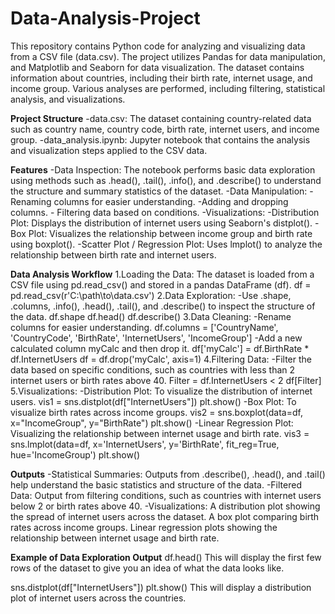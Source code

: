 # Data-Analysis-Project
  This repository contains Python code for analyzing and visualizing data from a CSV file (data.csv). The project utilizes Pandas for data manipulation, and Matplotlib and Seaborn for data visualization. The dataset contains information about countries, including their birth rate, internet usage, and income group. Various analyses are performed, including filtering, statistical analysis, and visualizations.

**Project Structure**
  -data.csv: The dataset containing country-related data such as country name, country code, birth rate, internet users, and income group.
  -data_analysis.ipynb: Jupyter notebook that contains the analysis and visualization steps applied to the CSV data.

**Features**
  -Data Inspection: The notebook performs basic data exploration using methods such as .head(), .tail(), .info(), and .describe() to understand the structure and summary statistics of the dataset.
  -Data Manipulation:
       -Renaming columns for easier understanding.
       -Adding and dropping columns.
       - Filtering data based on conditions.
  -Visualizations:
      -Distribution Plot: Displays the distribution of internet users using Seaborn's distplot().
      -Box Plot: Visualizes the relationship between income group and birth rate using boxplot().
      -Scatter Plot / Regression Plot: Uses lmplot() to analyze the relationship between birth rate and internet users.

**Data Analysis Workflow**
  1.Loading the Data: The dataset is loaded from a CSV file using pd.read_csv() and stored in a pandas DataFrame (df).
              df = pd.read_csv(r'C:\\path\\to\\data.csv')
  2.Data Exploration:
            -Use .shape, .columns, .info(), .head(), .tail(), and .describe() to inspect the structure of the data.
                  df.shape
                  df.head()
                  df.describe()
  3.Data Cleaning:
            -Rename columns for easier understanding.
                  df.columns = ['CountryName', 'CountryCode', 'BirthRate', 'InternetUsers', 'IncomeGroup']
            -Add a new calculated column myCalc and then drop it.
                  df['myCalc'] = df.BirthRate * df.InternetUsers
                  df = df.drop('myCalc', axis=1)
  4.Filtering Data:
           -Filter the data based on specific conditions, such as countries with less than 2 internet users or birth rates above 40.
                Filter = df.InternetUsers < 2
                df[Filter]
  5.Visualizations:
          -Distribution Plot: To visualize the distribution of internet users.
                vis1 = sns.distplot(df["InternetUsers"])
                plt.show()
          -Box Plot: To visualize birth rates across income groups.
                vis2 = sns.boxplot(data=df, x="IncomeGroup", y="BirthRate")
                plt.show()
          -Linear Regression Plot: Visualizing the relationship between internet usage and birth rate.
                vis3 = sns.lmplot(data=df, x='InternetUsers', y='BirthRate', fit_reg=True, hue='IncomeGroup')
                plt.show()

**Outputs**
-Statistical Summaries: Outputs from .describe(), .head(), and .tail() help understand the basic statistics and structure of the data.
-Filtered Data: Output from filtering conditions, such as countries with internet users below 2 or birth rates above 40.
-Visualizations:
          A distribution plot showing the spread of internet users across the dataset.
          A box plot comparing birth rates across income groups.
          Linear regression plots showing the relationship between internet usage and birth rate.

**Example of Data Exploration Output**
      df.head()
      This will display the first few rows of the dataset to give you an idea of what the data looks like.

  sns.distplot(df["InternetUsers"])
  plt.show()
This will display a distribution plot of internet users across the countries.
